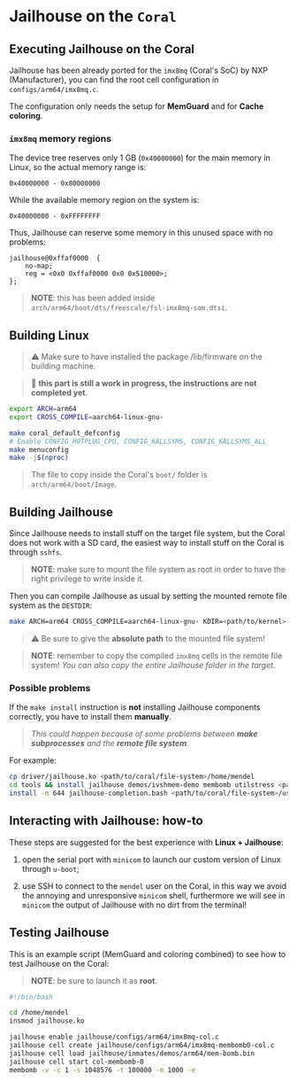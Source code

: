 # Jailhouse on the `Coral`

## Executing Jailhouse on the Coral

Jailhouse has been already ported for the `imx8mq` (Coral's SoC) by NXP (Manufacturer),
you can find the root cell configuration in `configs/arm64/imx8mq.c`.

The configuration only needs the setup for **MemGuard** and for **Cache coloring**.

### `imx8mq` memory regions

The device tree reserves only 1 GB (`0x40000000`) for the main memory in Linux, so the actual memory
range is:

```
0x40000000 - 0x80000000
```

While the available memory region on the system is:

```
0x40000000 - 0xFFFFFFFF
```

Thus, Jailhouse can reserve some memory in this unused space with no problems:

```
jailhouse@0xffaf0000  {
	no-map;
	reg = <0x0 0xffaf0000 0x0 0x510000>;
};
```

> **NOTE**: this has been added inside `arch/arm64/boot/dts/freescale/fsl-imx8mq-som.dtsi`.

## Building Linux

> :warning: Make sure to have installed the package /lib/firmware on the building machine.

> :construction: **this part is still a work in progress, the instructions are not completed yet**.

```bash
export ARCH=arm64
export CROSS_COMPILE=aarch64-linux-gnu-

make coral_default_defconfig
# Enable CONFIG_HOTPLUG_CPU, CONFIG_KALLSYMS, CONFIG_KALLSYMS_ALL
make menuconfig
make -j$(nproc)
```

> The file to copy inside the Coral's `boot/` folder is `arch/arm64/boot/Image`.

## Building Jailhouse

Since Jailhouse needs to install stuff on the target file system, but the Coral does not
work with a SD card, the easiest way to install stuff on the Coral is through `sshfs`.

> **NOTE**: make sure to mount the file system as root in order to have the right privilege
to write inside it.

Then you can compile Jailhouse as usual by setting the mounted remote file system as the `DESTDIR`:
```bash
make ARCH=arm64 CROSS_COMPILE=aarch64-linux-gnu- KDIR=<path/to/kernel> DESTDIR=<path/to/coral/file-system> install
```

> :warning: Be sure to give the **absolute path** to the mounted file system!

> **NOTE**: remember to copy the compiled `imx8mq` cells in the remote file system!
*You can also copy the entire Jailhouse folder in the target*.

### Possible problems

If the `make install` instruction is **not** installing Jailhouse components correctly, you have to
install them **manually**.

> *This could happen because of some problems between **make subprocesses** and the **remote file system**.*

For example:
```bash
cp driver/jailhouse.ko <path/to/coral/file-system>/home/mendel
cd tools && install jailhouse demos/ivshmem-demo membomb utilstress <path/to/coral/file-system>/usr/local/sbin
install -m 644 jailhouse-completion.bash <path/to/coral/file-system>/usr/share/bash-completion/completions/jailhouse
```

## Interacting with Jailhouse: how-to

These steps are suggested for the best experience with **Linux + Jailhouse**:

1. open the serial port with `minicom` to launch our custom version of Linux through `u-boot`;

2. use SSH to connect to the `mendel` user on the Coral, in this way we avoid the annoying and
unresponsive `minicom` shell, furthermore we will see in `minicom` the output of Jailhouse with no dirt from the terminal!

## Testing Jailhouse

This is an example script (MemGuard and coloring combined) to see how to test Jailhouse on the Coral:

> **NOTE**: be sure to launch it as **root**.

```bash
#!/bin/bash

cd /home/mendel
insmod jailhouse.ko

jailhouse enable jailhouse/configs/arm64/imx8mq-col.c
jailhouse cell create jailhouse/configs/arm64/imx8mq-membomb0-col.c
jailhouse cell load jailhouse/inmates/demos/arm64/mem-bomb.bin
jailhouse cell start col-membomb-0
membomb -v -c 1 -s 1048576 -t 100000 -m 1000 -e
```

